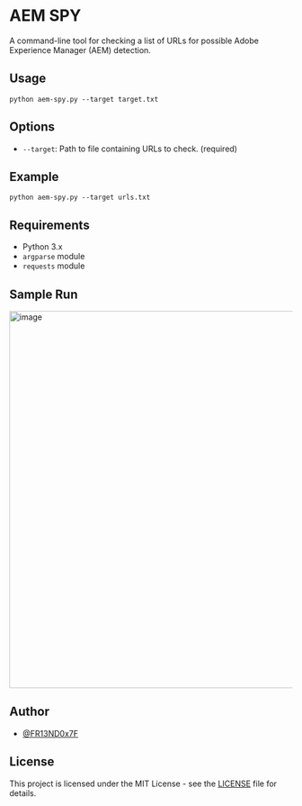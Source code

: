 # AEM SPY

A command-line tool for checking a list of URLs for possible Adobe Experience Manager (AEM) detection.

## Usage

`python aem-spy.py --target target.txt` 

## Options

-   `--target`: Path to file containing URLs to check. (required)

## Example

`python aem-spy.py --target urls.txt` 

## Requirements

-   Python 3.x
-   `argparse` module
-   `requests` module

## Sample Run

<img width="670" alt="image" src="https://user-images.githubusercontent.com/60771253/234667455-3b88a2b8-5c28-4bba-8283-9aabcff77706.png">

## Author

-   [@FR13ND0x7F](https://twitter.com/fr13nd0x7f/)

## License

This project is licensed under the MIT License - see the [LICENSE](#) file for details.
